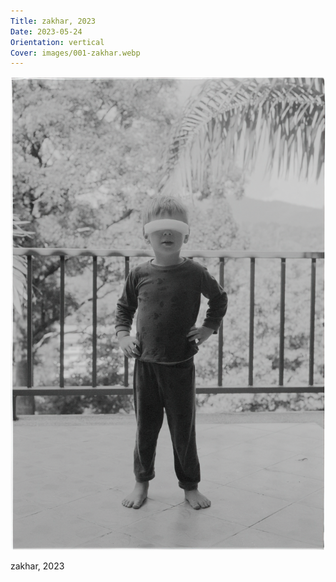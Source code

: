 ```yaml
---
Title: zakhar, 2023
Date: 2023-05-24
Orientation: vertical
Cover: images/001-zakhar.webp
---
```


![zakhar, 2023](images/001-zakhar@2x.webp)

zakhar, 2023
